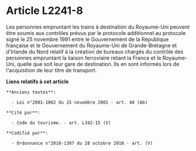 # Article L2241-8

Les personnes empruntant les trains à destination du Royaume-Uni peuvent être soumis aux contrôles prévus par le protocole
additionnel au protocole signé le 25 novembre 1991 entre le Gouvernement de la République française et le Gouvernement du
Royaume-Uni de Grande-Bretagne et d'Irlande du Nord relatif à la création de bureaux chargés du contrôle des personnes
empruntant la liaison ferroviaire reliant la France et le Royaume-Uni, quelle que soit leur gare de destination. Ils en sont
informés lors de l'acquisition de leur titre de transport.

**Liens relatifs à cet article**

	**Anciens textes**:

	  - Loi n°2001-1062 du 15 novembre 2001 - art. 48 (Ab)

	**Cité par**:

	  - Code du tourisme. - art. L342-15 (V)

	**Codifié par**:

	  - Ordonnance n°2010-1307 du 28 octobre 2010 - art. (V)
